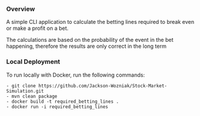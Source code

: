 ### Overview
A simple CLI application to calculate the betting lines
    required to break even or make a profit
    on a bet.

The calculations are based on the probability of
    the event in the bet happening, therefore
    the results are only correct in the long term

### Local Deployment

To run locally with Docker, run the following commands:
```
- git clone https://github.com/Jackson-Wozniak/Stock-Market-Simulation.git
- mvn clean package
- docker build -t required_betting_lines .
- docker run -i required_betting_lines
```